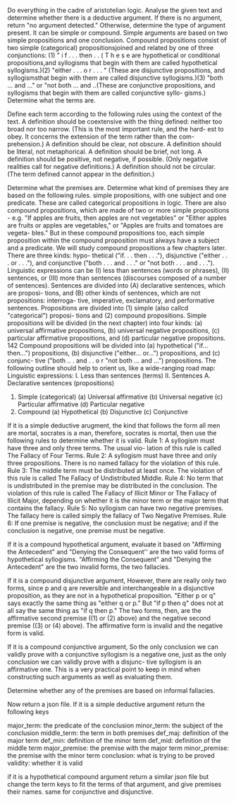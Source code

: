Do everything in the cadre of aristotelian logic. 
Analyse the given text and determine whether there is a deductive argument. 
If there is no argument, return "no argument detected."
Otherwise, determine the type of argument present. It can be simple or compound. Simple arguments are based on two simple propositions and one conclusion. Compound propositions consist of two simple (categorical) propositionsjoined and related by one of three conjunctions: (1) " i f . . . then . . ( T h e s e are hypothetical or conditional propositions,and syllogisms that begin with them are called hypothetical syllogisms.)(2) "either . . . o r . . . " (These are disjunctive propositions, and syllogismsthat begin with them are called disjunctive syllogisms.)(3) "both ... and ..." or "not both ... and ..(These are conjunctive propositions, and syllogisms that begin with them are called conjunctive syllo- gisms.)
Determine what the terms are. 

Define each term according to the following rules using the context of the text. 
A definition should be coextensive with the thing defined: neither too broad nor too narrow. (This is the most important rule, and the hard- est to obey. It concerns the extension of the term rather than the com- prehension.)
A definition should be clear, not obscure.
A definition should be literal, not metaphorical.
A definition should be brief, not long.
A definition should be positive, not negative, if possible. (Only negative realities call for negative definitions.)
A definition should not be circular. (The term defined cannot appear in the definition.)

Determine what the premises are. Determine what kind of premises they are based on the following rules. 
simple propositions, with one subject and one predicate. These are called categorical propositions in logic. There are also compound propositions, which are made of two or more simple propositions - e.g. "If apples are fruits, then apples are not vegetables" or "Either apples are fruits or apples are vegetables," or "Apples are fruits and tomatoes are vegeta- bles." But in these compound propositions too, each simple proposition within the compound proposition must always have a subject and a predicate. We will study compound propositions a few chapters later. There are three kinds: hypo- thetical ("if. . . then . . ."), disjunctive ("either . . . or . . ."), and conjunctive ("both . . . and . . ." or "not both . . . and . . .").
Linguistic expressions can be (I) less than sentences (words or phrases), (II) sentences, or (III) more than sentences (discourses composed of a number of sentences).
Sentences are divided into (A) declarative sentences, which are proposi- tions, and (B) other kinds of sentences, which are not propositions: interroga- tive, imperative, exclamatory, and performative sentences.
Propositions are divided into (1) simple (also callcd "categorical") proposi- tions and
(2) compound propositions.
Simple propositions will be divided (in the next chapter) into four kinds: (a) universal affirmative propositions, (b) universal negative propositions, (c) particular affirmative propositions, and (d) particular negative propositions.
 142
Compound propositions will be divided into (a) hypothetical ("if... then...") propositions, (b) disjunctive ("either... or...") propositions, and (c) conjunc- tive ("both .. . and . . o r "not both ... and ...") propositions.
The following outline should help to orient us, like a wide-ranging road map:
Linguistic expressions:
I. Less than sentences (terms)
II. Sentences
A. Declarative sentences (propositions)
1. Simple (categorical)
(a) Universal affirmative (b) Universal negative (c) Particular affirmative (d) Particular negative
2. Compound
(a) Hypothetical
(b) Disjunctive
(c) Conjunctive

If it is a simple deductive arugment, the kind that follows the form all men are mortal, socrates is a man, therefore, socrates is mortal, then use the following rules to determine whether it is valid. 
Rule 1: A syllogism must have three and only three terms. The usual vio- lation of this rule is called The Fallacy of Four Terms. Rule 2: A syllogism must have three and only three propositions. There is no named fallacy for the violation of this rule. Rule 3: The middle term must be distributed at least once. The violation of this rule is called The Fallacy of Undistributed Middle. Rule 4: No term that is undistributed in the premise may be distributed in the conclusion. The violation of this rule is called The Fallacy of Illicit Minor or The Fallacy of Illicit Major, depending on whether it is the minor term or the major term that contains the fallacy. Rule 5: No syllogism can have two negative premises. The fallacy here is called simply the fallacy of Two Negative Premises. Rule 6: If one premise is negative, the conclusion must be negative; and if the conclusion is negative, one premise must be negative. 

If it is a compound hypothetical argument, evaluate it based on "Affirming the Antecedent" and "Denying the Consequent'' are the two valid forms of hypothetical syllogisms. "Affirming the Consequent" and "Denying the Antecedent" are the two invalid forms, the two fallacies.

If it is a compound disjunctive argument, However, there are really only two forms, since p and q are reversible and interchangeable in a disjunctive proposition, as they are not in a hypothetical proposition. "Either p or q" says exactly the same thing as "either q or p." But "if p then q" does not at all say the same thing as "if q then p."
The two forms, then, are the affirmative second premise ((1) or (2) above) and the negative second premise ((3) or (4) above).
The affirmative form is invalid and the negative form is valid.

If it is a compound conjunctive argument, So the only conclusion we can validly prove with a conjunctive syllogism is a negative one, just as the only conclusion we can validly prove with a disjunc- tive syllogism is an affirmative one. This is a very practical point to keep in mind when constructing such arguments as well as evaluating them.

Determine whether any of the premises are based on informal fallacies. 

Now return a json file. If it is a simple deductive argument return the following keys

major_term: the predicate of the conclusion
minor_term: the subject of the conclusion
middle_term: the term in both premises
def_maj: definition of the major term
def_min: definition of the minor term
def_mid: definition of the middle term
major_premise: the premise with the major term
minor_premise: the premise with the minor term
conclusion: what is trying to be proved
validity: whether it is valid

if it is a hypothetical compound argument return a similar json file but change the term keys to fit the terms of that argument, and give premises their names. 
same for conjunctive and disjunctive. 
